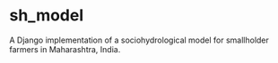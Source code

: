 # sh_model
A Django implementation of a sociohydrological model for smallholder farmers in Maharashtra, India.
